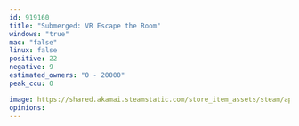 ```yaml
---
id: 919160
title: "Submerged: VR Escape the Room"
windows: "true"
mac: "false"
linux: false
positive: 22
negative: 9
estimated_owners: "0 - 20000"
peak_ccu: 0

image: https://shared.akamai.steamstatic.com/store_item_assets/steam/apps/919160/header.jpg?t=1561504145
opinions:
---
```

